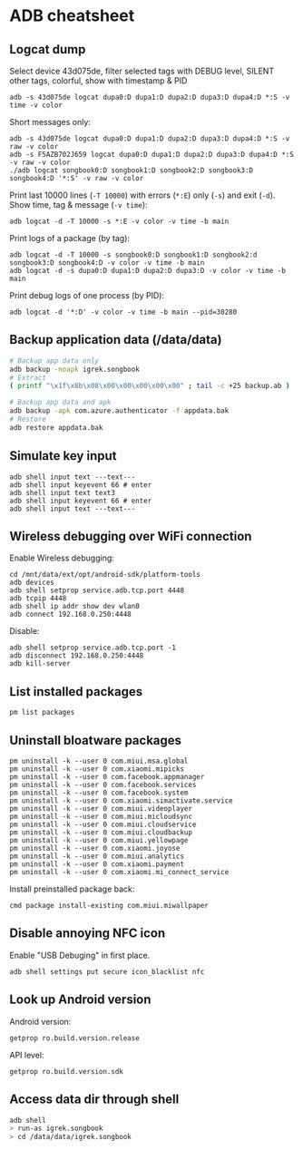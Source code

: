 # ADB cheatsheet
## Logcat dump
Select device 43d075de, filter selected tags with DEBUG level, SILENT other tags, colorful, show with timestamp & PID
```
adb -s 43d075de logcat dupa0:D dupa1:D dupa2:D dupa3:D dupa4:D *:S -v time -v color
```
Short messages only:
```
adb -s 43d075de logcat dupa0:D dupa1:D dupa2:D dupa3:D dupa4:D *:S -v raw -v color
adb -s F5AZB702J659 logcat dupa0:D dupa1:D dupa2:D dupa3:D dupa4:D *:S -v raw -v color
./adb logcat songbook0:D songbook1:D songbook2:D songbook3:D songbook4:D '*:S' -v raw -v color
```

Print last 10000 lines (`-T 10000`) with errors (`*:E`) only (`-s`) and exit (`-d`). Show time, tag & message (`-v time`):
```
adb logcat -d -T 10000 -s *:E -v color -v time -b main
```

Print logs of a package (by tag):
```
adb logcat -d -T 10000 -s songbook0:D songbook1:D songbook2:d songbook3:D songbook4:D -v color -v time -b main
adb logcat -d -s dupa0:D dupa1:D dupa2:D dupa3:D -v color -v time -b main
```

Print debug logs of one process (by PID):
```
adb logcat -d '*:D' -v color -v time -b main --pid=30280
```

## Backup application data (/data/data)
```bash
# Backup app data only
adb backup -noapk igrek.songbook
# Extract
( printf "\x1f\x8b\x08\x00\x00\x00\x00\x00" ; tail -c +25 backup.ab ) |  tar xfvz -

# Backup app data and apk
adb backup -apk com.azure.authenticator -f appdata.bak
# Restore
adb restore appdata.bak
```

## Simulate key input
```
adb shell input text ---text---
adb shell input keyevent 66 # enter
adb shell input text text3
adb shell input keyevent 66 # enter
adb shell input text ---text---
```

## Wireless debugging over WiFi connection
Enable Wireless debugging:
```
cd /mnt/data/ext/opt/android-sdk/platform-tools
adb devices
adb shell setprop service.adb.tcp.port 4448
adb tcpip 4448
adb shell ip addr show dev wlan0
adb connect 192.168.0.250:4448
```
Disable:
```
adb shell setprop service.adb.tcp.port -1
adb disconnect 192.168.0.250:4448
adb kill-server
```

## List installed packages
```
pm list packages
```

## Uninstall bloatware packages
```
pm uninstall -k --user 0 com.miui.msa.global
pm uninstall -k --user 0 com.xiaomi.mipicks
pm uninstall -k --user 0 com.facebook.appmanager
pm uninstall -k --user 0 com.facebook.services
pm uninstall -k --user 0 com.facebook.system
pm uninstall -k --user 0 com.xiaomi.simactivate.service
pm uninstall -k --user 0 com.miui.videoplayer
pm uninstall -k --user 0 com.miui.micloudsync
pm uninstall -k --user 0 com.miui.cloudservice
pm uninstall -k --user 0 com.miui.cloudbackup
pm uninstall -k --user 0 com.miui.yellowpage
pm uninstall -k --user 0 com.xiaomi.joyose
pm uninstall -k --user 0 com.miui.analytics
pm uninstall -k --user 0 com.xiaomi.payment
pm uninstall -k --user 0 com.xiaomi.mi_connect_service
```

Install preinstalled package back:
```
cmd package install-existing com.miui.miwallpaper
```

## Disable annoying NFC icon
Enable "USB Debuging" in first place.
```
adb shell settings put secure icon_blacklist nfc
```

## Look up Android version
Android version:
```
getprop ro.build.version.release
```
API level:
```
getprop ro.build.version.sdk
```

## Access data dir through shell
```sh
adb shell
> run-as igrek.songbook
> cd /data/data/igrek.songbook
```
